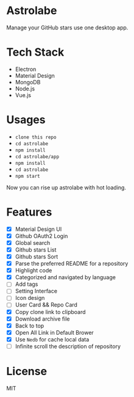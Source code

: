 # Astrolabe
Manage your GitHub stars use one desktop app.

# Tech Stack

- Electron
- Material Design
- MongoDB
- Node.js
- Vue.js

# Usages

- `clone this repo`
- `cd astrolabe`
- `npm install`
- `cd astrolabe/app`
- `npm install`
- `cd astrolabe`
- `npm start`

Now you can rise up astrolabe with hot loading.

# Features

- [x] Material Design UI
- [x] Github OAuth2 Login
- [x] Global search
- [x] Github stars List
- [x] Github stars Sort
- [x] Parse the preferred README for a repository
- [x] Highlight code
- [x] Categorized and navigated by language
- [ ] Add tags
- [ ] Setting Interface
- [ ] Icon design
- [ ] User Card && Repo Card
- [x] Copy clone link to clipboard
- [x] Download archive file
- [x] Back to top
- [x] Open All Link in Default Brower
- [x] Use `Nedb` for cache local data
- [ ] Infinite scroll the description of repository

# License

MIT
